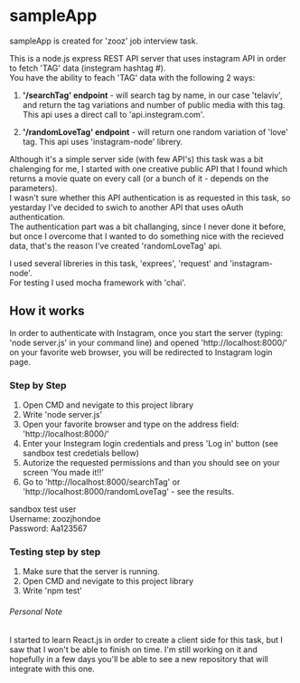 # sampleApp
sampleApp is created for 'zooz' job interview task.

This is a node.js express REST API server that uses instagram API in order to fetch 'TAG' data (instegram hashtag #).  
You have the ability to feach 'TAG' data with the following 2 ways:  

1. **'/searchTag' endpoint** - will search tag by name, in our case 'telaviv', and return the tag variations
and number of public media with this tag. This api uses a direct call to 'api.instegram.com'.  

2. **'/randomLoveTag' endpoint** - will return one random variation of 'love' tag. This api uses 'instagram-node' librery.  
 
Although it's a simple server side (with few API's) this task was a bit chalenging for me, I started with one creative public API
that I found which returns a movie quate on every call (or a bunch of it - depends on the parameters).  
I wasn't sure whether this API authentication is as requested in this task, so yestarday I've decided to swich to another API that 
uses oAuth authentication.  
The authentication part was a bit challanging, since I never done it before, but once I overcome that I wanted to do something nice
with the recieved data, that's the reason I've created 'randomLoveTag' api.  
  
  
I used several libreries in this task, 'exprees', 'request' and 'instagram-node'.  
For testing I used mocha framework with 'chai'.

## How it works  
In order to authenticate with Instagram, once you start the server (typing: 'node server.js' in your command line) and opened 
'http://localhost:8000/' on your favorite web browser, you will be redirected to Instagram login page.

### Step by Step
1. Open CMD and nevigate to this project library
2. Write 'node server.js'
3. Open your favorite browser and type on the address field: 'http://localhost:8000/'
4. Enter your Instegram login credentials and press 'Log in' button (see sandbox test credetials bellow) 
5. Autorize the requested permissions and than you should see on your screen 'You made it!!'
6. Go to 'http://localhost:8000/searchTag' or 'http://localhost:8000/randomLoveTag' - see the results.  

sandbox test user  
Username: zoozjhondoe  
Password: Aa123567
 
### Testing step by step

1. Make sure that the server is running.
2. Open CMD and nevigate to this project library
3. Write 'npm test'

###### Personal Note
I started to learn React.js in order to create a client side for this task, but I saw that I won't be able to finish on time.
I'm still working on it and hopefully in a few days you'll be able to see a new repository that will integrate with this one.


